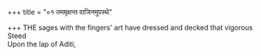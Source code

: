 +++
title = "०१ तममृक्षन्त वाजिनमुपस्थे"

+++
THE sages with the fingers' art have dressed and decked that vigorous Steed  
     Upon the lap of Aditi,